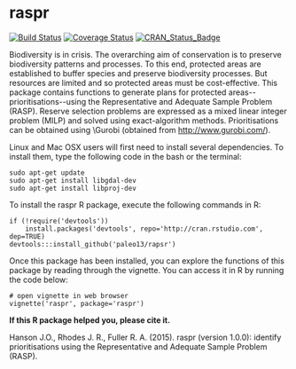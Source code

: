 raspr
============

[![Build Status](https://travis-ci.org/paleo13/raspr.svg?branch=master)](https://travis-ci.org/paleo13/rapsr)
[![Coverage Status](https://codecov.io/github/paleo13/rapsr/coverage.svg?branch=master)](https://codecov.io/github/paleo13/rapsr?branch=master)
[![CRAN_Status_Badge](http://www.r-pkg.org/badges/version/raspr)](http://cran.r-project.org/package=raspr)

Biodiversity is in crisis. The overarching aim of conservation is to preserve biodiversity patterns and processes. To this end, protected areas are established to buffer species and preserve biodiversity processes. But resources are limited and so protected areas must be cost-effective. This package contains functions to generate plans for protected areas--prioritisations--using the Representative and Adequate Sample Problem (RASP). Reserve selection problems are expressed as a mixed linear integer problem (MILP) and solved using exact-algorithm methods. Prioritisations can be obtained using \Gurobi (obtained from <http://www.gurobi.com/>).

Linux and Mac OSX users will first need to install several dependencies. To install them, type the following code in the bash or the terminal:

```
sudo apt-get update
sudo apt-get install libgdal-dev
sudo apt-get install libproj-dev
```

To install the raspr R package, execute the following commands in R:

```
if (!require('devtools'))
	install.packages('devtools', repo='http://cran.rstudio.com', dep=TRUE)
devtools:::install_github('paleo13/rapsr')
```

Once this package has been installed, you can explore the functions of this package by reading through the vignette. You can access it in R by running the code below:

```
# open vignette in web browser
vignette('raspr', package='raspr')
```

**If this R package helped you, please cite it.**

Hanson J.O., Rhodes J. R., Fuller R. A. (2015). raspr (version 1.0.0): identify prioritisations using the Representative and Adequate Sample Problem (RASP).

